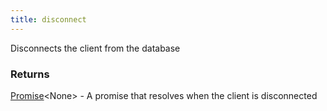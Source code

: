 ```yaml
---
title: disconnect
---
```


Disconnects the client from the database

### Returns

[Promise](https://developer.mozilla.org/en-US/docs/Web/JavaScript/Reference/Global_Objects/Promise)\<None\> - A promise that resolves when the client is disconnected
